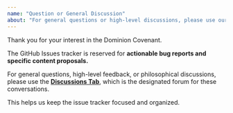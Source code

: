 ```yaml
---
name: "Question or General Discussion"
about: "For general questions or high-level discussions, please use our Discussions tab."
---
```


Thank you for your interest in the Dominion Covenant.

The GitHub Issues tracker is reserved for **actionable bug reports and specific content proposals.**

For general questions, high-level feedback, or philosophical discussions, please use the **[Discussions Tab](https://github.com/YourUsername/The-Dominion-Covenant/discussions)**, which is the designated forum for these conversations.

This helps us keep the issue tracker focused and organized.
